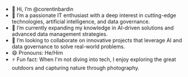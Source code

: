 - 👋 Hi, I’m @corentinbardin
- 👀 I’m a passionate IT enthusiast with a deep interest in cutting-edge technologies, artificial intelligence, and data governance.
- 🌱 I’m currently expanding my knowledge in AI-driven solutions and advanced data management strategies.
- 💞️ I’m looking to collaborate on innovative projects that leverage AI and data governance to solve real-world problems.
- 😄 Pronouns: He/Him
- ⚡ Fun fact: When I'm not diving into tech, I enjoy exploring the great outdoors and capturing nature through photography.
